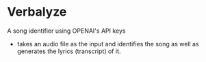 # Verbalyze
A song identifier using OPENAI's API keys

- takes an audio file as the input and identifies the song as well as generates the lyrics (transcript) of it.
